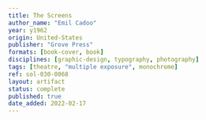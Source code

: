 ```yaml
---
title: The Screens
author_name: "Emil Cadoo"
year: y1962
origin: United-States
publisher: "Grove Press"
formats: [book-cover, book]
disciplines: [graphic-design, typography, photography]
tags: [theatre, "multiple exposure", monochrome]
ref: sol-030-0068
layout: artifact
status: complete
published: true
date_added: 2022-02-17
---
```

